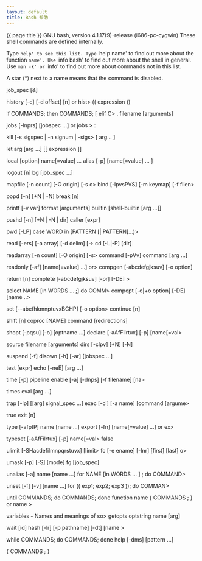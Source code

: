 ```yaml
---
layout: default
title: Bash 帮助
---
```


{{ page title }}
GNU bash, version 4.1.17(9)-release (i686-pc-cygwin)
These shell commands are defined internally.Type `help' to see this list.
Type `help name' to find out more about the function `name'.
Use `info bash' to find out more about the shell in general.
Use `man -k' or `info' to find out more about commands not in this list.

A star (*) next to a name means that the command is disabled.

 job_spec [&]history [-c] [-d offset] [n] or hist>
 (( expression ))if COMMANDS; then COMMANDS; [ elif C>
 . filename [arguments]jobs [-lnprs] [jobspec ...] or jobs >
 :kill [-s sigspec | -n signum | -sigs>
 [ arg... ]let arg [arg ...]
 [[ expression ]]local [option] name[=value] ...
 alias [-p] [name[=value] ... ]logout [n]
 bg [job_spec ...]mapfile [-n count] [-O origin] [-s c>
 bind [-lpvsPVS] [-m keymap] [-f filen>popd [-n] [+N | -N]
 break [n]printf [-v var] format [arguments]
 builtin [shell-builtin [arg ...]]pushd [-n] [+N | -N | dir]
 caller [expr]pwd [-LP]
 case WORD in [PATTERN [| PATTERN]...)>read [-ers] [-a array] [-d delim] [->
 cd [-L|-P] [dir]readarray [-n count] [-O origin] [-s>
 command [-pVv] command [arg ...]readonly [-af] [name[=value] ...] or>
 compgen [-abcdefgjksuv] [-o option]>return [n]
 complete [-abcdefgjksuv] [-pr] [-DE] >select NAME [in WORDS ... ;] do COMM>
 compopt [-o|+o option] [-DE] [name ..>set [--abefhkmnptuvxBCHP] [-o option>
 continue [n]shift [n]
 coproc [NAME] command [redirections]shopt [-pqsu] [-o] [optname ...]
 declare [-aAfFilrtux] [-p] [name[=val>source filename [arguments]
 dirs [-clpv] [+N] [-N]suspend [-f]
 disown [-h] [-ar] [jobspec ...]test [expr]
 echo [-neE] [arg ...]time [-p] pipeline
 enable [-a] [-dnps] [-f filename] [na>times
 eval [arg ...]trap [-lp] [[arg] signal_spec ...]
 exec [-cl] [-a name] [command [argume>true
 exit [n]type [-afptP] name [name ...]
 export [-fn] [name[=value] ...] or ex>typeset [-aAfFilrtux] [-p] name[=val>
 falseulimit [-SHacdefilmnpqrstuvx] [limit>
 fc [-e ename] [-lnr] [first] [last] o>umask [-p] [-S] [mode]
 fg [job_spec]unalias [-a] name [name ...]
 for NAME [in WORDS ... ] ; do COMMAND>unset [-f] [-v] [name ...]
 for (( exp1; exp2; exp3 )); do COMMAN>until COMMANDS; do COMMANDS; done
 function name { COMMANDS ; } or name >variables - Names and meanings of so>
 getopts optstring name [arg]wait [id]
 hash [-lr] [-p pathname] [-dt] [name >while COMMANDS; do COMMANDS; done
 help [-dms] [pattern ...]{ COMMANDS ; }
